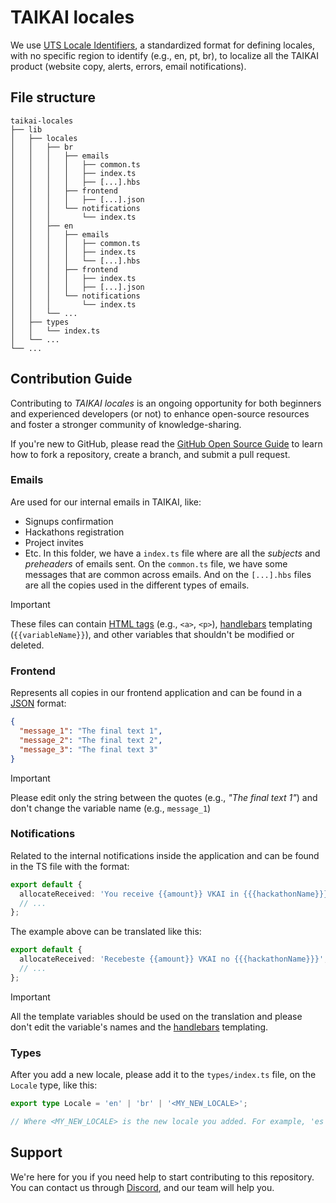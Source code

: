 # TAIKAI locales

We use [UTS Locale Identifiers](https://www.unicode.org/reports/tr35/tr35-59/tr35.html#Identifiers), a standardized format for defining locales, with no specific region to identify (e.g., en, pt, br), to localize all the TAIKAI product (website copy, alerts, errors, email notifications).

## File structure

```
taikai-locales
├── lib
│   ├── locales
│   │   ├── br
│   │   │   ├── emails
│   │   │   │   ├── common.ts
│   │   │   │   ├── index.ts
│   │   │   │   ├── [...].hbs
│   │   │   ├── frontend
│   │   │   │   ├── [...].json
│   │   │   └── notifications
│   │   │       └── index.ts
│   │   ├── en
│   │   │   ├── emails
│   │   │   │   ├── common.ts
│   │   │   │   ├── index.ts
│   │   │   │   └── [...].hbs
│   │   │   ├── frontend
│   │   │   │   ├── index.ts
│   │   │   │   ├── [...].json
│   │   │   └── notifications
│   │   │       └── index.ts
│   │   └── ...
│   ├── types
│   │   └── index.ts
│   └── ...
└── ...
```

## Contribution Guide

Contributing to _TAIKAI locales_ is an ongoing opportunity for both beginners and experienced developers (or not) to enhance open-source resources and foster a stronger community of knowledge-sharing.

If you're new to GitHub, please read the [GitHub Open Source Guide](https://opensource.guide/how-to-contribute/#opening-a-pull-request) to learn how to fork a repository, create a branch, and submit a pull request.

### Emails

Are used for our internal emails in TAIKAI, like:

- Signups confirmation
- Hackathons registration
- Project invites
- Etc.
  In this folder, we have a `index.ts` file where are all the _subjects_ and _preheaders_ of emails sent. On the `common.ts` file, we have some messages that are common across emails. And on the `[...].hbs` files are all the copies used in the different types of emails.

> [!IMPORTANT]
> These files can contain [HTML tags](https://developer.mozilla.org/en-US/docs/Web/HTML/Element) (e.g., `<a>`, `<p>`), [handlebars](https://developer.mozilla.org/en-US/docs/Learn/Tools_and_testing/Client-side_JavaScript_frameworks/Main_features#handlebars) templating (`{{variableName}}`), and other variables that shouldn't be modified or deleted.

### Frontend

Represents all copies in our frontend application and can be found in a [JSON](https://developer.mozilla.org/en-US/docs/Learn/JavaScript/Objects/JSON) format:

```json
{
  "message_1": "The final text 1",
  "message_2": "The final text 2",
  "message_3": "The final text 3"
}
```

> [!IMPORTANT]
> Please edit only the string between the quotes (e.g., _"The final text 1"_) and don't change the variable name (e.g., `message_1`)

### Notifications

Related to the internal notifications inside the application and can be found in the TS file with the format:

```ts
export default {
  allocateReceived: 'You receive {{amount}} VKAI in {{{hackathonName}}}',
  // ...
};
```

The example above can be translated like this:

```ts
export default {
  allocateReceived: 'Recebeste {{amount}} VKAI no {{{hackathonName}}}',
  // ...
};
```

> [!IMPORTANT]
> All the template variables should be used on the translation and please don't edit the variable's names and the [handlebars](https://developer.mozilla.org/en-US/docs/Learn/Tools_and_testing/Client-side_JavaScript_frameworks/Main_features#handlebars) templating.

### Types

After you add a new locale, please add it to the `types/index.ts` file, on the `Locale` type, like this:

```ts
export type Locale = 'en' | 'br' | '<MY_NEW_LOCALE>';

// Where <MY_NEW_LOCALE> is the new locale you added. For example, 'es', 'fr', 'de', etc.
```

## Support

We're here for you if you need help to start contributing to this repository. You can contact us through [Discord](https://discord.gg/layerx), and our team will help you.

